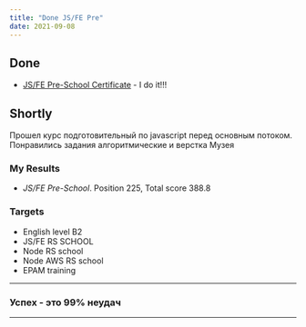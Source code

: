 ```yaml
---
title: "Done JS/FE Pre"
date: 2021-09-08
---
```


## Done

* [JS/FE Pre-School Certificate](https://rs.school/js/) - I do it!!!

## Shortly

Прошел курс подготовительный по javascript перед основным потоком. Понравились задания алгоритмические и верстка Музея

### My Results

* *JS/FE Pre-School*. Position 225, Total score 388.8

### Targets

* English level B2
* JS/FE RS SCHOOL
* Node RS school
* Node AWS RS school
* EPAM training

---

### Успех - это 99% неудач

---

